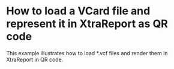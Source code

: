 # How to load a VCard file and represent it in XtraReport as QR code


<p>This example illustrates how to load *.vcf files and render them in XtraReport in QR code.</p>

<br/>



